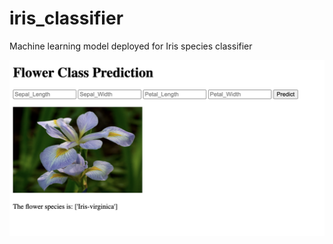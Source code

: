# iris_classifier
Machine learning model deployed for Iris species classifier


![Screenshot](ss.png)